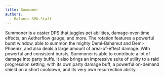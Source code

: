 ```yaml
---
title: Summoner
authors:
  - Balance-SMN-Staff
---
```

Summoner is a caster DPS that juggles pet abilities, damage-over-time effects, an Aetherflow gauge, and more. The rotation features a powerful burst window, able to summon the mighty Demi-Bahamut and Demi-Phoenix, and also deals a large amount of area-of-effect damage. With powerful and consistent bursts, Summoner is able to contribute a lot of damage into party buffs. It also brings an impressive suite of utility to a raid progression setting, with its own party damage buff, a powerful on-demand shield on a short cooldown, and its very own resurrection ability.